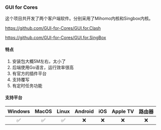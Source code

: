 ### GUI for Cores

这个项目共开发了两个客户端软件。分别采用了Mihomo内核和Singbox内核。

<Embed>https://github.com/GUI-for-Cores/GUI.for.Clash</Embed>

<Embed>https://github.com/GUI-for-Cores/GUI.for.SingBox</Embed>

#### 特点

1. 安装包大概5M左右，太小了
2. 后端使用Go语言，运行效率很高
3. 有官方的插件平台
4. 支持覆写
5. 有定时任务功能

#### 支持平台

| Windows | MacOS | Linux | Android | iOS | Apple TV | 路由器 |
| :---: | :---: | :---: | :---: | :---: | :---: | :---: |
| :white_check_mark: | :white_check_mark: | :white_check_mark: | :x: | :x: | :x: | :x: |
